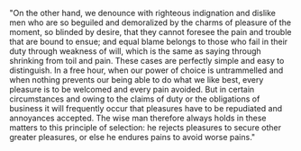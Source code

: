 "On the other hand, we denounce with righteous
 indignation and dislike men who are so beguiled and
  demoralized by the charms of pleasure of the 
  moment, so blinded by desire, that they cannot
 foresee the pain and trouble that are bound to ensue; and equal blame belongs
  to those who fail in their duty through weakness of will,
   which is the same as saying through shrinking from toil and pain. These cases are perfectly simple and easy 
   to distinguish. In a free hour, when our power of choice is untrammelled and when nothing prevents our 
   being able to do what we like best, every pleasure is to be welcomed and every pain avoided. But in certain 
   circumstances and owing to the claims of duty or the obligations of business it will frequently occur that 
   pleasures have to be repudiated and annoyances accepted. The wise man therefore always holds in these matters to this principle of selection: he rejects pleasures to secure other greater pleasures, or else he endures pains to avoid worse pains."